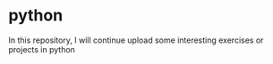 # python
In this repository, I will continue upload some interesting exercises or projects in python
